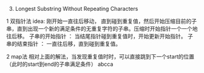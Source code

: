 3. Longest Substring Without Repeating Characters

1  双指针法
idea: 刚开始一直往后移动， 直到碰到重复值，然后开始压缩目前的子串，直到出现一个新的满足条件的无重复字符的子串。压缩时开始指针一个一个地往后移。
子串的开始指针 ： 当结尾指针碰到重复值时，开始更新开始指针。
子串的结束指针 ： 一直往后移，直到碰到重复值。


2  map法
相对上面的解法，当发现重复值时时，可以直接跳到下一个start的位置（此时的start到end的子串满足条件）
abcca
